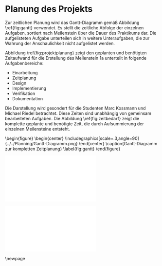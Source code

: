 # Planung des Projekts

Zur zeitlichen Planung wird das Gantt-Diagramm gemäß Abbildung \ref{fig:gantt} verwendet. Es stellt die zeitliche Abfolge der einzelnen Aufgaben, sortiert nach Meilenstein über die Dauer des Praktikums dar. Die aufgelisteten Aufgabe unterteilen sich in weitere Unteraufgaben, die zur Wahrung der Anschaulichkeit nicht aufgelistet werden.

Abbildung \ref{fig:projektplanung} zeigt den geplanten und benötigten Zeitaufwand für die Erstellung des Meilenstein 1a unterteilt in folgende Aufgabenbereiche:

- Einarbeitung
- Zeitplanung
- Design
- Implementierung
- Verifikation
- Dokumentation

Die Darstellung wird gesondert für die Studenten Marc Kossmann und Michael Riedel betrachtet. Diese Zeiten sind unabhängig von gemeinsam bearbeiteten Aufgaben. Die Abbildung \ref{fig:zeitbedarf} zeigt die komplette geplante und benötigte Zeit, die durch Aufsummierung der einzelnen Meilensteine entsteht.

\begin{figure}
\begin{center}
\includegraphics[scale=.3,angle=90]{../../Planning/Gantt-Diagramm.png}
\end{center}
\caption{Gantt-Diagramm zur kompletten Zeitplanung}
\label{fig:gantt}
\end{figure}

![Projektplanung für Meilenstein 1a\label{fig:projektplanung}](../../Planning/Planung_Meilenstein1a.pdf)

![Zeitbedarfsübersicht für das gesamte Projekt\label{fig:zeitbedarf}](../../Planning/Zeitbedarf.pdf)

\newpage